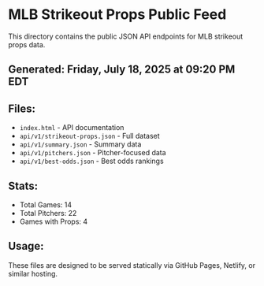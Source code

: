 # MLB Strikeout Props Public Feed

This directory contains the public JSON API endpoints for MLB strikeout props data.

## Generated: Friday, July 18, 2025 at 09:20 PM EDT

## Files:
- `index.html` - API documentation
- `api/v1/strikeout-props.json` - Full dataset
- `api/v1/summary.json` - Summary data
- `api/v1/pitchers.json` - Pitcher-focused data  
- `api/v1/best-odds.json` - Best odds rankings

## Stats:
- Total Games: 14
- Total Pitchers: 22
- Games with Props: 4

## Usage:
These files are designed to be served statically via GitHub Pages, Netlify, or similar hosting.

